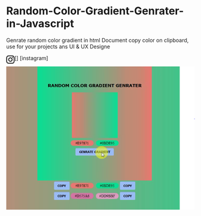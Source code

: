 # Random-Color-Gradient-Genrater-in-Javascript
Genrate random color gradient in html Document copy color on clipboard, use for your projects ans UI &amp; UX Designe

[<img align="left" alt="parvindercoder" width="22px" src="https://github.com/parvindersingh1/Random-Color-Gradient-Genrater-in-Javascript/blob/main/instagram.svg" />] [instagram] 

![](Demo_Output.PNG)

